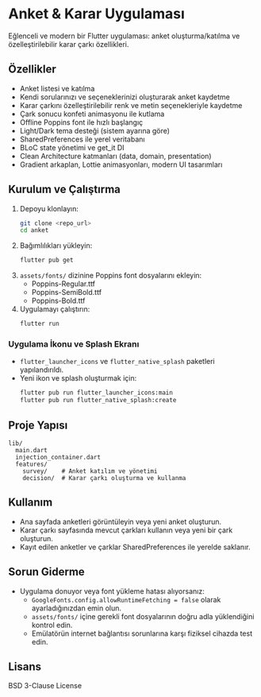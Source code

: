 # Anket & Karar Uygulaması

Eğlenceli ve modern bir Flutter uygulaması: anket oluşturma/katılma ve özelleştirilebilir karar çarkı özellikleri.

## Özellikler

- Anket listesi ve katılma
- Kendi sorularınızı ve seçeneklerinizi oluşturarak anket kaydetme
- Karar çarkını özelleştirilebilir renk ve metin seçenekleriyle kaydetme
- Çark sonucu konfeti animasyonu ile kutlama
- Offline Poppins font ile hızlı başlangıç
- Light/Dark tema desteği (sistem ayarına göre)
- SharedPreferences ile yerel veritabanı
- BLoC state yönetimi ve get_it DI
- Clean Architecture katmanları (data, domain, presentation)
- Gradient arkaplan, Lottie animasyonları, modern UI tasarımları

## Kurulum ve Çalıştırma

1. Depoyu klonlayın:
   ```bash
   git clone <repo_url>
   cd anket
   ```
2. Bağımlılıkları yükleyin:
   ```bash
   flutter pub get
   ```
3. `assets/fonts/` dizinine Poppins font dosyalarını ekleyin:
   - Poppins-Regular.ttf
   - Poppins-SemiBold.ttf
   - Poppins-Bold.ttf
4. Uygulamayı çalıştırın:
   ```bash
   flutter run
   ```

### Uygulama İkonu ve Splash Ekranı

- `flutter_launcher_icons` ve `flutter_native_splash` paketleri yapılandırıldı.
- Yeni ikon ve splash oluşturmak için:
  ```bash
  flutter pub run flutter_launcher_icons:main
  flutter pub run flutter_native_splash:create
  ```

## Proje Yapısı

```
lib/
  main.dart
  injection_container.dart
  features/
    survey/    # Anket katılım ve yönetimi
    decision/  # Karar çarkı oluşturma ve kullanma
```

## Kullanım

- Ana sayfada anketleri görüntüleyin veya yeni anket oluşturun.
- Karar çarkı sayfasında mevcut çarkları kullanın veya yeni bir çark oluşturun.
- Kayıt edilen anketler ve çarklar SharedPreferences ile yerelde saklanır.

## Sorun Giderme

- Uygulama donuyor veya font yükleme hatası alıyorsanız:
  - `GoogleFonts.config.allowRuntimeFetching = false` olarak ayarladığınızdan emin olun.
  - `assets/fonts/` içine gerekli font dosyalarının doğru adla yüklendiğini kontrol edin.
  - Emülatörün internet bağlantısı sorunlarına karşı fiziksel cihazda test edin.

## Lisans

BSD 3-Clause License
